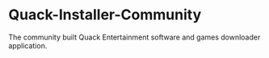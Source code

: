# Quack-Installer-Community
The community built Quack Entertainment software and games downloader application.
